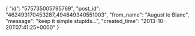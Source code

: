  {
   "id": "575735005795769",
   "post_id": "462493170453287_494849340551003",
   "from_name": "August le Blanc",
   "message": "keep it simple stupids...",
   "created_time": "2013-10-20T07:41:25+0000"
 }
